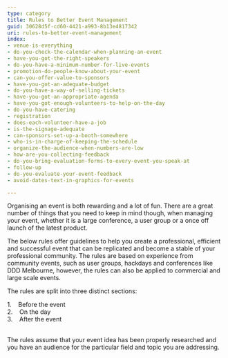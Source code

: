 ```yaml
---
type: category
title: Rules to Better Event Management
guid: 30628d5f-cd60-4421-a993-8b13e4817342
uri: rules-to-better-event-management
index:
- venue-is-everything
- do-you-check-the-calendar-when-planning-an-event
- have-you-got-the-right-speakers
- do-you-have-a-minimum-number-for-live-events
- promotion-do-people-know-about-your-event
- can-you-offer-value-to-sponsors
- have-you-got-an-adequate-budget
- do-you-have-a-way-of-selling-tickets
- have-you-got-an-appropriate-agenda
- have-you-got-enough-volunteers-to-help-on-the-day
- do-you-have-catering
- registration
- does-each-volunteer-have-a-job
- is-the-signage-adequate
- can-sponsors-set-up-a-booth-somewhere
- who-is-in-charge-of-keeping-the-schedule
- organize-the-audience-when-numbers-are-low
- how-are-you-collecting-feedback
- do-you-bring-evaluation-forms-to-every-event-you-speak-at
- follow-up
- do-you-evaluate-your-event-feedback
- avoid-dates-text-in-graphics-for-events

---
```


<p></p><p class="ssw15-rteElement-P">Organising an event is both rewarding and a lot of fun. There are a great number of things that you need to keep in mind though, when managing your event, whether it is a large conference, a user group or a once off launch of the latest product.</p><div><p class="ssw15-rteElement-P">The below rules off​er guidelines to help you create a professional, efficient and successful event that can be replicated and become a stable of your professional community. The rules are based on experience from community events, such as user groups, hackdays and conferences like DDD Melbourne, however, the rules can also be applied to commercial and large scale events.​​​</p><p class="ssw15-rteElement-P">The rules are split into three ​​distinct sections&#58;​<br></p>1.&#160;&#160;&#160; Before the event<br>2.&#160;&#160;&#160; On the day<br>3.&#160;&#160;&#160; After the event</div><div><br><p class="ssw15-rteElement-P">The rules assume that your event idea has been properly researched and you have an audience for the particular field and topic you are addressing.</p></div>

